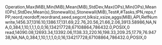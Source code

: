 Operation,Max(MiB),Min(MiB),Mean(MiB),StdDev,Max(OPs),Min(OPs),Mean(OPs),StdDev,Mean(s),Stonewall(s),Stonewall(MiB),Test#,#Tasks,tPN,reps,fPP,reord,reordoff,reordrand,seed,segcnt,blksiz,xsize,aggs(MiB),API,RefNum
write,1456.37,1316.10,1386.17,131.69,22.76,20.56,21.66,2.06,3913.58986,NA,NA,0,384,1,10,1,1,1,0,0,16,134217728,67108864,786432.0,POSIX,0
read,14090.08,12693.34,13392.06,1138.33,220.16,198.33,209.25,17.79,76.94738,NA,NA,0,384,1,10,1,1,1,0,0,16,134217728,67108864,786432.0,POSIX,0
